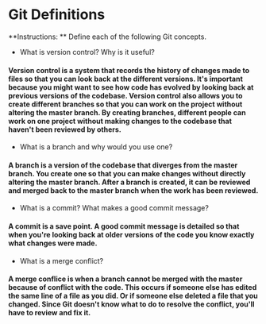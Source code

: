# Git Definitions

**Instructions: ** Define each of the following Git concepts.

* What is version control?  Why is it useful?

#### Version control is a system that records the history of changes made to files so that you can look back at the different versions. It's important because you might want to see how code has evolved by looking back at previous versions of the codebase. Version control also allows you to create different branches so that you can work on the project without altering the master branch. By creating branches, different people can work on one project without making changes to the codebase that haven't been reviewed by others.

* What is a branch and why would you use one?

#### A branch is a version of the codebase that diverges from the master branch. You create one so that you can make changes without directly altering the master branch. After a branch is created, it can be reviewed and merged back to the master branch when the work has been reviewed.

* What is a commit? What makes a good commit message?

#### A commit is a save point. A good commit message is detailed so that when you're looking back at older versions of the code you know exactly what changes were made. 

* What is a merge conflict?

#### A merge conflice is when a branch cannot be merged with the master because of conflict with the code. This occurs if someone else has edited the same line of a file as you did. Or if someone else deleted a file that you changed. Since Git doesn't know what to do to resolve the conflict, you'll have to review and fix it. 